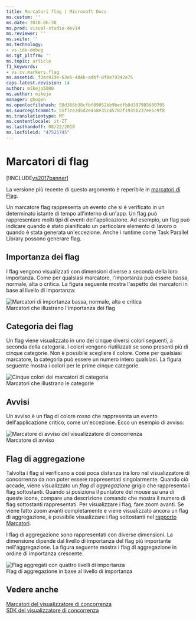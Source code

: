 ```yaml
---
title: Marcatori flag | Microsoft Docs
ms.custom: ''
ms.date: 2018-06-30
ms.prod: visual-studio-dev14
ms.reviewer: ''
ms.suite: ''
ms.technology:
- vs-ide-debug
ms.tgt_pltfrm: ''
ms.topic: article
f1_keywords:
- vs.cv.markers.flag
ms.assetid: f3ec919e-63e5-484b-adbf-8f0e79342e75
caps.latest.revision: 14
author: mikejo5000
ms.author: mikejo
manager: ghogen
ms.openlocfilehash: 58d366b38cfbf89052bb9bedfb8d397985680705
ms.sourcegitcommit: 55f7ce2d5d2e458e35c45787f1935b237ee5c9f8
ms.translationtype: MT
ms.contentlocale: it-IT
ms.lasthandoff: 08/22/2018
ms.locfileid: "47525745"
---
```

# <a name="flag-markers"></a>Marcatori di flag
[!INCLUDE[vs2017banner](../includes/vs2017banner.md)]

La versione più recente di questo argomento è reperibile in [marcatori di Flag](https://docs.microsoft.com/visualstudio/profiling/flag-markers).  
  
Un marcatore flag rappresenta un evento che si è verificato in un determinato istante di tempo all'interno di un'app. Un flag può rappresentare molti tipi di eventi dell'applicazione. Ad esempio, un flag può indicare quando è stato pianificato un particolare elemento di lavoro o quando è stata generata un'eccezione. Anche i runtime come Task Parallel Library possono generare flag.  
  
## <a name="flag-importance"></a>Importanza dei flag  
 I flag vengono visualizzati con dimensioni diverse a seconda della loro importanza. Come per qualsiasi marcatore, l'importanza può essere bassa, normale, alta o critica.  La figura seguente mostra l'aspetto dei marcatori in base al livello di importanza:  
  
 ![Marcatori di importanza bassa, normale, alta e critica](../profiling/media/cvmarkerimportance.png "CVMarkerImportance")  
Marcatori che illustrano l'importanza dei flag  
  
## <a name="flag-category"></a>Categoria dei flag  
 Un flag viene visualizzato in uno dei cinque diversi colori seguenti, a seconda della categoria. I colori vengono riutilizzati se sono presenti più di cinque categorie. Non è possibile scegliere il colore. Come per qualsiasi marcatore, la categoria può essere un numero intero qualsiasi. La figura seguente mostra i colori per le prime cinque categorie.  
  
 ![Cinque colori dei marcatori di categoria](../profiling/media/cvmarkercategory.png "CVMarkerCategory")  
Marcatori che illustrano le categorie  
  
## <a name="alerts"></a>Avvisi  
 Un avviso è un flag di colore rosso che rappresenta un evento dell'applicazione critico, come un'eccezione.  Ecco un esempio di avviso:  
  
 ![Marcatore di avviso del visualizzatore di concorrenza](../profiling/media/cvmarkeralert.png "CVMarkerAlert")  
Marcatore di avviso  
  
## <a name="aggregation-flags"></a>Flag di aggregazione  
 Talvolta i flag si verificano a così poca distanza tra loro nel visualizzatore di concorrenza da non poter essere rappresentati singolarmente. Quando ciò accade, viene visualizzato un *flag di aggregazione* grigio che rappresenta i flag sottostanti. Quando si posiziona il puntatore del mouse su una di queste icone, compare una descrizione comando che mostra il numero di flag sottostanti rappresentati. Per visualizzare i flag, fare zoom avanti. Se viene fatto zoom avanti completamente e viene visualizzato ancora un flag di aggregazione, è possibile visualizzare i flag sottostanti nel [rapporto Marcatori](../profiling/markers-report.md).  
  
 I flag di aggregazione sono rappresentati con diverse dimensioni. La dimensione dipende dal livello di importanza del flag più importante nell'aggregazione. La figura seguente mostra i flag di aggregazione in ordine di importanza crescente.  
  
 ![Flag aggregati con quattro livelli di importanza](../profiling/media/cvmarkeraggregate.png "CVMarkerAggregate")  
Flag di aggregazione in base al livello di importanza  
  
## <a name="see-also"></a>Vedere anche  
 [Marcatori del visualizzatore di concorrenza](../profiling/concurrency-visualizer-markers.md)   
 [SDK del visualizzatore di concorrenza](../profiling/concurrency-visualizer-sdk.md)



